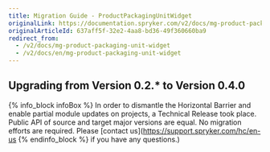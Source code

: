 ```yaml
---
title: Migration Guide - ProductPackagingUnitWidget
originalLink: https://documentation.spryker.com/v2/docs/mg-product-packaging-unit-widget
originalArticleId: 637aff5f-32e2-4aa8-bd36-49f360660ba9
redirect_from:
  - /v2/docs/mg-product-packaging-unit-widget
  - /v2/docs/en/mg-product-packaging-unit-widget
---
```


## Upgrading from Version 0.2.* to Version 0.4.0

{% info_block infoBox %}
In order to dismantle the Horizontal Barrier and enable partial module updates on projects, a Technical Release took place. Public API of source and target major versions are equal. No migration efforts are required. Please [contact us](https://support.spryker.com/hc/en-us
{% endinfo_block %} if you have any questions.)

